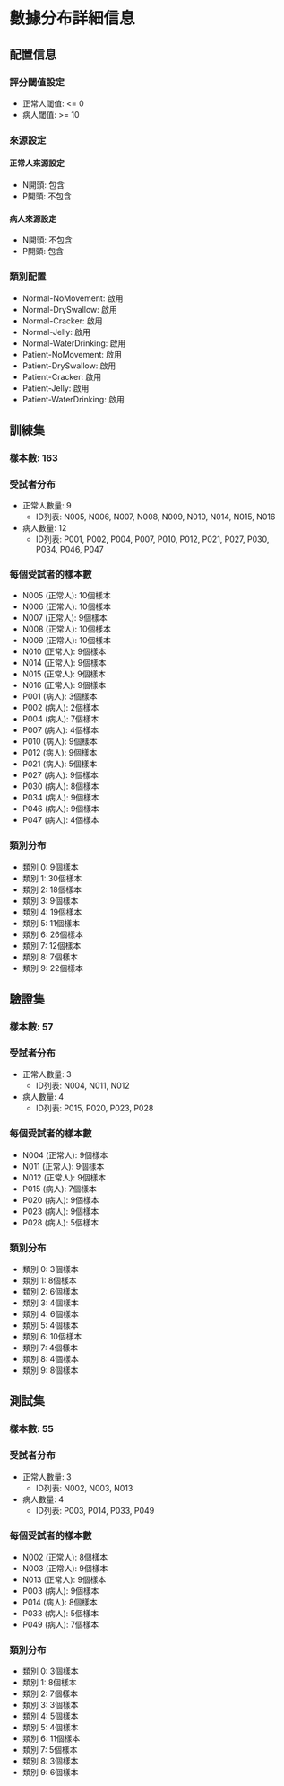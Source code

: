 # 數據分布詳細信息

## 配置信息

### 評分閾值設定
- 正常人閾值: <= 0
- 病人閾值: >= 10

### 來源設定
#### 正常人來源設定
- N開頭: 包含
- P開頭: 不包含

#### 病人來源設定
- N開頭: 不包含
- P開頭: 包含

### 類別配置
- Normal-NoMovement: 啟用
- Normal-DrySwallow: 啟用
- Normal-Cracker: 啟用
- Normal-Jelly: 啟用
- Normal-WaterDrinking: 啟用
- Patient-NoMovement: 啟用
- Patient-DrySwallow: 啟用
- Patient-Cracker: 啟用
- Patient-Jelly: 啟用
- Patient-WaterDrinking: 啟用

## 訓練集

### 樣本數: 163

### 受試者分布
- 正常人數量: 9
  - ID列表: N005, N006, N007, N008, N009, N010, N014, N015, N016
- 病人數量: 12
  - ID列表: P001, P002, P004, P007, P010, P012, P021, P027, P030, P034, P046, P047

### 每個受試者的樣本數
- N005 (正常人): 10個樣本
- N006 (正常人): 10個樣本
- N007 (正常人): 9個樣本
- N008 (正常人): 10個樣本
- N009 (正常人): 10個樣本
- N010 (正常人): 9個樣本
- N014 (正常人): 9個樣本
- N015 (正常人): 9個樣本
- N016 (正常人): 9個樣本
- P001 (病人): 3個樣本
- P002 (病人): 2個樣本
- P004 (病人): 7個樣本
- P007 (病人): 4個樣本
- P010 (病人): 9個樣本
- P012 (病人): 9個樣本
- P021 (病人): 5個樣本
- P027 (病人): 9個樣本
- P030 (病人): 8個樣本
- P034 (病人): 9個樣本
- P046 (病人): 9個樣本
- P047 (病人): 4個樣本

### 類別分布
- 類別 0: 9個樣本
- 類別 1: 30個樣本
- 類別 2: 18個樣本
- 類別 3: 9個樣本
- 類別 4: 19個樣本
- 類別 5: 11個樣本
- 類別 6: 26個樣本
- 類別 7: 12個樣本
- 類別 8: 7個樣本
- 類別 9: 22個樣本

## 驗證集

### 樣本數: 57

### 受試者分布
- 正常人數量: 3
  - ID列表: N004, N011, N012
- 病人數量: 4
  - ID列表: P015, P020, P023, P028

### 每個受試者的樣本數
- N004 (正常人): 9個樣本
- N011 (正常人): 9個樣本
- N012 (正常人): 9個樣本
- P015 (病人): 7個樣本
- P020 (病人): 9個樣本
- P023 (病人): 9個樣本
- P028 (病人): 5個樣本

### 類別分布
- 類別 0: 3個樣本
- 類別 1: 8個樣本
- 類別 2: 6個樣本
- 類別 3: 4個樣本
- 類別 4: 6個樣本
- 類別 5: 4個樣本
- 類別 6: 10個樣本
- 類別 7: 4個樣本
- 類別 8: 4個樣本
- 類別 9: 8個樣本

## 測試集

### 樣本數: 55

### 受試者分布
- 正常人數量: 3
  - ID列表: N002, N003, N013
- 病人數量: 4
  - ID列表: P003, P014, P033, P049

### 每個受試者的樣本數
- N002 (正常人): 8個樣本
- N003 (正常人): 9個樣本
- N013 (正常人): 9個樣本
- P003 (病人): 9個樣本
- P014 (病人): 8個樣本
- P033 (病人): 5個樣本
- P049 (病人): 7個樣本

### 類別分布
- 類別 0: 3個樣本
- 類別 1: 8個樣本
- 類別 2: 7個樣本
- 類別 3: 3個樣本
- 類別 4: 5個樣本
- 類別 5: 4個樣本
- 類別 6: 11個樣本
- 類別 7: 5個樣本
- 類別 8: 3個樣本
- 類別 9: 6個樣本

